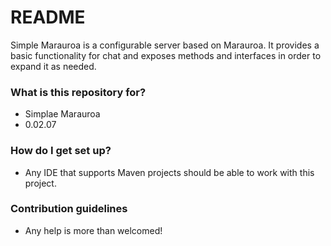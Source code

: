 # README #

Simple Marauroa is a configurable server based on Marauroa. It provides a basic functionality for chat and exposes methods and interfaces in order to expand it as needed.

### What is this repository for? ###

* Simplae Marauroa
* 0.02.07

### How do I get set up? ###

* Any IDE that supports Maven projects should be able to work with this project.

### Contribution guidelines ###

* Any help is more than welcomed!